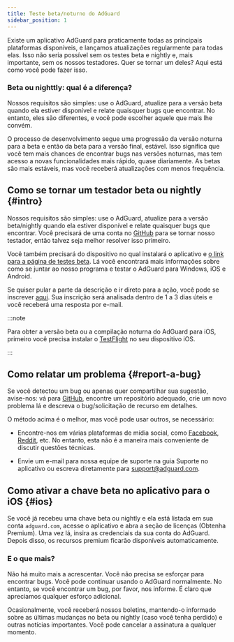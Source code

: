 ```yaml
---
title: Teste beta/noturno do AdGuard
sidebar_position: 1
---
```


Existe um aplicativo AdGuard para praticamente todas as principais plataformas disponíveis, e lançamos atualizações regularmente para todas elas. Isso não seria possível sem os testes beta e nightly e, mais importante, sem os nossos testadores. Quer se tornar um deles? Aqui está como você pode fazer isso.

### Beta ou nighttly: qual é a diferença?

Nossos requisitos são simples: use o AdGuard, atualize para a versão beta quando ela estiver disponível e relate quaisquer bugs que encontrar. No entanto, eles são diferentes, e você pode escolher aquele que mais lhe convém.

O processo de desenvolvimento segue uma progressão da versão noturna para a beta e então da beta para a versão final, estável. Isso significa que você tem mais chances de encontrar bugs nas versões noturnas, mas tem acesso a novas funcionalidades mais rápido, quase diariamente. As betas são mais estáveis, mas você receberá atualizações com menos frequência.

## Como se tornar um testador beta ou nightly {#intro}

Nossos requisitos são simples: use o AdGuard, atualize para a versão beta/nightly quando ela estiver disponível e relate quaisquer bugs que encontrar. Você precisará de uma conta no [GitHub](https://github.com/) para se tornar nosso testador, então talvez seja melhor resolver isso primeiro.

Você também precisará do dispositivo no qual instalará o aplicativo e [o link para a página de testes beta](https://adguard.com/beta.html). Lá você encontrará mais informações sobre como se juntar ao nosso programa e testar o AdGuard para Windows, iOS e Android.

Se quiser pular a parte da descrição e ir direto para a ação, você pode se inscrever [aqui](https://surveys.adguard.com/beta_testing_program/form.html). Sua inscrição será analisada dentro de 1 a 3 dias úteis e você receberá uma resposta por e-mail.

:::note

Para obter a versão beta ou a compilação noturna do AdGuard para iOS, primeiro você precisa instalar o [TestFlight](https://apps.apple.com/app/testflight/id899247664) no seu dispositivo iOS.

:::

## Como relatar um problema {#report-a-bug}

Se você detectou um bug ou apenas quer compartilhar sua sugestão, avise-nos: vá para [GitHub](https://github.com/AdguardTeam/), encontre um repositório adequado, crie um novo problema lá e descreva o bug/solicitação de recurso em detalhes.

O método acima é o melhor, mas você pode usar outros, se necessário:

- Encontre-nos em várias plataformas de mídia social, como [Facebook](https://www.facebook.com/AdguardEn/), [Reddit](https://www.reddit.com/r/Adguard/), etc. No entanto, esta não é a maneira mais conveniente de discutir questões técnicas.

- Envie um e-mail para nossa equipe de suporte na guia Suporte no aplicativo ou escreva diretamente para [support@adguard.com](mailto:support@adguard.com).

## Como ativar a chave beta no aplicativo para o iOS {#ios}

Se você já recebeu uma chave beta ou nightly e ela está listada em sua conta `adguard.com`, acesse o aplicativo e abra a seção de licenças (Obtenha Premium). Uma vez lá, insira as credenciais da sua conta do AdGuard. Depois disso, os recursos premium ficarão disponíveis automaticamente.

### E o que mais?

Não há muito mais a acrescentar. Você não precisa se esforçar para encontrar bugs. Você pode continuar usando o AdGuard normalmente. No entanto, se você encontrar um bug, por favor, nos informe. É claro que apreciamos qualquer esforço adicional.

Ocasionalmente, você receberá nossos boletins, mantendo-o informado sobre as últimas mudanças no beta ou nightly (caso você tenha perdido) e outras notícias importantes. Você pode cancelar a assinatura a qualquer momento.
